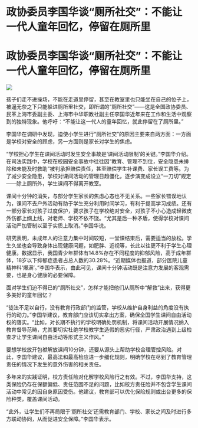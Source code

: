 # 政协委员李国华谈“厕所社交”：不能让一代人童年回忆，停留在厕所里

# 政协委员李国华谈“厕所社交”：不能让一代人童年回忆，停留在厕所里

![](https://inews.gtimg.com/om_bt/O5sroxflksu2JMJG2JlpxDmlUWqip65jzrdnrYnmlUT2UAA/1000)

孩子们走不进操场，不能在走道里停留，甚至在教室里也只能坐在自己的位子上，被逼无奈之下只能躲进厕所里社交，即所谓的“厕所社交”——这是全国政协委员、民革上海市委副主委、上海市中华职教社副主任李国华近年来在工作和生活中观察到的独特现象。他呼吁：“不能让这一代人的童年回忆，就此停留在了厕所里。”

李国华在调研中发现，迫使小学生进行“厕所社交”的原因主要来自两方面：一方面是学校对安全的顾虑，另一方面则是家长对学生的焦虑。

“学校担心学生在课间活动时发生安全事故是‘课间活动限制’的关键。”李国华介绍。在司法实践中，学校在校园安全事故中往往因“教育、管理不到位，安全隐患未排除和未能及时救助”被判承担赔偿责任，甚至赔偿学生补课费、家长误工费等。为了减少安全隐患，学校对课间活动的管理日趋僵化，逐步演变成设立“一刀切”规定——除上厕所外，学生课间不得离开教室。

课间十分钟的消失，与部分学生家长的焦虑心态也不无关系。一些家长错误地认为，课间不去户外活动有助于学生充分利用时间学习，有利于提高学习成绩。还有一部分家长对孩子过度保护，要求孩子在学校绝对安全，对孩子不小心造成轻微皮外伤都上纲上线，对老师、学校不依不饶。“尤其是后一种矛盾，使得学校对课间活动严加管制以至于实质上取消。”李国华说。

研究表明，未成年人的注意力集中时间较短，一堂课结束后，需要适当的放松。学生久坐也会导致身体出现健康问题，如肥胖、近视等，长此以往更不利于学生心理健康。数据显示，我国青少年群体有14.8%存在不同程度的抑郁风险，高于成年群体，18岁以下抑郁症患者占总人数的30.28%。“近期媒体也报道，部分医院儿童精神科‘爆满’。”李国华表示，由此可见，课间十分钟活动既是注意力发展的客观需要，也是身心健康的必要保障。

面对学生们迫不得已的“厕所社交”，怎样才能把他们从厕所中“解救”出来，获得更多美好的童年回忆？

“徒法不足以自行，没有教育行政部门的监管，学校从维护自身利益的角度没有执行的动力。”李国华建议，教育部门应该切实拿出方案，确保全国学生课间自由活动权的落实。“比如，对长期不执行的学校明确处罚机制，将课间活动开展情况纳入教育督导范畴，尤其要切实杜绝学校教学生造假的恶劣行径，严肃政治遇到上级检查才让学生课间自由活动等形式主义作风。”

要想学校放开包袱解放课间10分钟，还要从源头上帮助学校合理管控风险。对此，李国华建议，最高法和最高检应进一步细化规则，明确学校在尽到了教育管理责任的情况下发生的意外伤害的相关责任。

多年来的实践证明，校方责任险对化解学校风险行之有效。不过，李国华支持，这类保险仍存在保额偏低、责任范围不足的问题，比如校方责任险并不包含学生课间活动中常见的因自身原因受伤。他建议，教育部可以优化保险规则或出台更多的保险种类，覆盖课间活动。

“此外，让学生们不再局限于‘厕所社交’还需教育部门、学校、家长之间及时进行多方联动协同，从而促进安全保障。”李国华表示。

